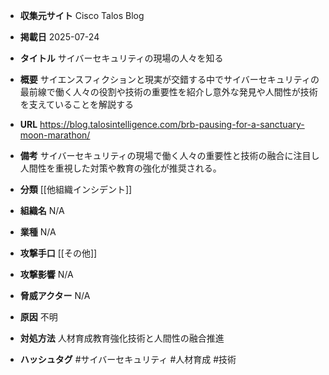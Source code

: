 - **収集元サイト**
Cisco Talos Blog

- **掲載日**
2025-07-24

- **タイトル**
サイバーセキュリティの現場の人々を知る

- **概要**
サイエンスフィクションと現実が交錯する中でサイバーセキュリティの最前線で働く人々の役割や技術の重要性を紹介し意外な発見や人間性が技術を支えていることを解説する

- **URL**
https://blog.talosintelligence.com/brb-pausing-for-a-sanctuary-moon-marathon/

- **備考**
サイバーセキュリティの現場で働く人々の重要性と技術の融合に注目し人間性を重視した対策や教育の強化が推奨される。

- **分類**
[[他組織インシデント]]

- **組織名**
N/A

- **業種**
N/A

- **攻撃手口**
[[その他]]

- **攻撃影響**
N/A

- **脅威アクター**
N/A

- **原因**
不明

- **対処方法**
人材育成教育強化技術と人間性の融合推進

- **ハッシュタグ**
#サイバーセキュリティ #人材育成 #技術
